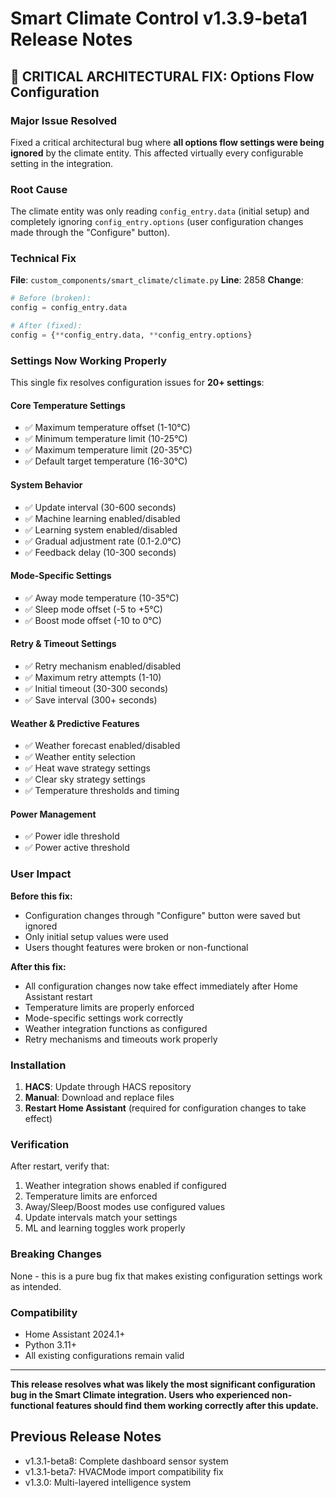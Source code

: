 # Smart Climate Control v1.3.9-beta1 Release Notes

## 🚨 CRITICAL ARCHITECTURAL FIX: Options Flow Configuration

### **Major Issue Resolved**
Fixed a critical architectural bug where **all options flow settings were being ignored** by the climate entity. This affected virtually every configurable setting in the integration.

### **Root Cause**
The climate entity was only reading `config_entry.data` (initial setup) and completely ignoring `config_entry.options` (user configuration changes made through the "Configure" button).

### **Technical Fix**
**File**: `custom_components/smart_climate/climate.py`
**Line**: 2858
**Change**: 
```python
# Before (broken):
config = config_entry.data

# After (fixed):
config = {**config_entry.data, **config_entry.options}
```

### **Settings Now Working Properly**

This single fix resolves configuration issues for **20+ settings**:

#### **Core Temperature Settings**
- ✅ Maximum temperature offset (1-10°C)
- ✅ Minimum temperature limit (10-25°C)
- ✅ Maximum temperature limit (20-35°C)
- ✅ Default target temperature (16-30°C)

#### **System Behavior**
- ✅ Update interval (30-600 seconds)
- ✅ Machine learning enabled/disabled
- ✅ Learning system enabled/disabled
- ✅ Gradual adjustment rate (0.1-2.0°C)
- ✅ Feedback delay (10-300 seconds)

#### **Mode-Specific Settings**
- ✅ Away mode temperature (10-35°C)
- ✅ Sleep mode offset (-5 to +5°C)
- ✅ Boost mode offset (-10 to 0°C)

#### **Retry & Timeout Settings**
- ✅ Retry mechanism enabled/disabled
- ✅ Maximum retry attempts (1-10)
- ✅ Initial timeout (30-300 seconds)
- ✅ Save interval (300+ seconds)

#### **Weather & Predictive Features**
- ✅ Weather forecast enabled/disabled
- ✅ Weather entity selection
- ✅ Heat wave strategy settings
- ✅ Clear sky strategy settings
- ✅ Temperature thresholds and timing

#### **Power Management**
- ✅ Power idle threshold
- ✅ Power active threshold

### **User Impact**

**Before this fix:**
- Configuration changes through "Configure" button were saved but ignored
- Only initial setup values were used
- Users thought features were broken or non-functional

**After this fix:**
- All configuration changes now take effect immediately after Home Assistant restart
- Temperature limits are properly enforced
- Mode-specific settings work correctly
- Weather integration functions as configured
- Retry mechanisms and timeouts work properly

### **Installation**

1. **HACS**: Update through HACS repository
2. **Manual**: Download and replace files
3. **Restart Home Assistant** (required for configuration changes to take effect)

### **Verification**

After restart, verify that:
1. Weather integration shows enabled if configured
2. Temperature limits are enforced
3. Away/Sleep/Boost modes use configured values
4. Update intervals match your settings
5. ML and learning toggles work properly

### **Breaking Changes**
None - this is a pure bug fix that makes existing configuration settings work as intended.

### **Compatibility**
- Home Assistant 2024.1+
- Python 3.11+
- All existing configurations remain valid

---

**This release resolves what was likely the most significant configuration bug in the Smart Climate integration. Users who experienced non-functional features should find them working correctly after this update.**

## Previous Release Notes
- v1.3.1-beta8: Complete dashboard sensor system
- v1.3.1-beta7: HVACMode import compatibility fix
- v1.3.0: Multi-layered intelligence system